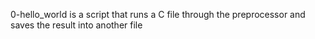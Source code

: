 0-hello_world is a script that runs a C file through the preprocessor and saves the result into another file

